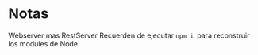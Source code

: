 # Notas

Webserver mas RestServer
Recuerden de ejecutar ```npm i ```para reconstruir los modules de Node.
